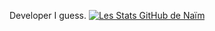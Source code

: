 Developer I guess.
[![Les Stats GitHub de Naïm](https://github-readme-stats.vercel.app/api?username=naimkhrof&theme=tokyonight&show_icons=true)](https://github.com/anuraghazra/github-readme-stats)
